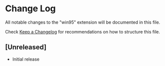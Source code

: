 # Change Log

All notable changes to the "win95" extension will be documented in this file.

Check [Keep a Changelog](http://keepachangelog.com/) for recommendations on how to structure this file.

## [Unreleased]

- Initial release
